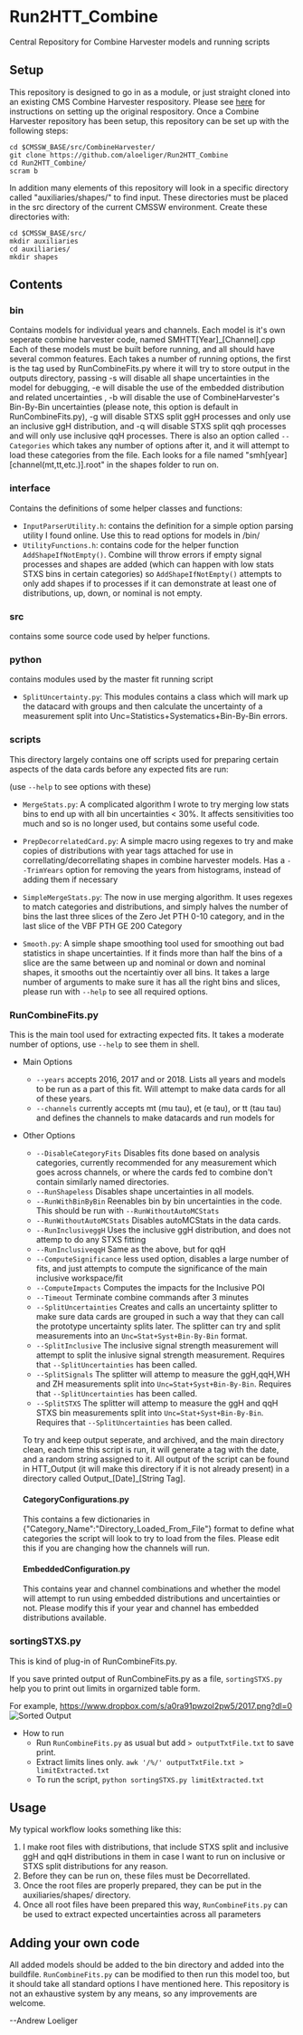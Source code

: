 # Run2HTT_Combine
Central Repository for Combine Harvester models and running scripts

## Setup
This repository is designed to go in as a module, or just straight cloned into an existing CMS Combine Harvester respository. 
Please see [here](https://github.com/cms-analysis/CombineHarvester) for instructions on setting up the original respository. Once a Combine
Harvester repository has been setup, this repository can be set up with the following steps:

```
cd $CMSSW_BASE/src/CombineHarvester/
git clone https://github.com/aloeliger/Run2HTT_Combine
cd Run2HTT_Combine/
scram b
```

In addition many elements of this repository will look in a specific directory called "auxiliaries/shapes/" to find input. These directories
must be placed in the src directory of the current CMSSW environment. Create these directories with:

```
cd $CMSSW_BASE/src/
mkdir auxiliaries
cd auxiliaries/
mkdir shapes
```

## Contents

### bin

Contains models for individual years and channels. Each model is it's own seperate combine harvester code, named SMHTT[Year]_[Channel].cpp
Each of these models must be built before running, and all should have several common features. Each takes a number of running options, the first is the tag used by RunCombineFits.py where it will try to store output in the outputs directory,
passing -s will disable all shape uncertainties in the model for debugging, -e will disable the use of the embedded distribution and related uncertainties
, -b will disable the use of CombineHarvester's Bin-By-Bin uncertainties (please note, this option is default in RunCombineFits.py),
-g will disable STXS split ggH processes and only use an inclusive ggH distribution, and -q will disable STXS split qqh processes and 
will only use inclusive qqH processes. There is also an option called `--Categories` which takes any number of options
after it, and it will attempt to load these categories from the file. Each looks for a file named "smh[year][channel(mt,tt,etc.)].root" in the shapes folder to run on.
 
### interface

Contains the definitions of some helper classes and functions:

- `InputParserUtility.h`: contains the definition for a simple option parsing utility I found online. Use this to read options for models in /bin/
- `UtilityFunctions.h`: contains code for the helper function `AddShapeIfNotEmpty()`. Combine will throw errors if empty signal processes and shapes
are added (which can happen with low stats STXS bins in certain categories) so `AddShapeIfNotEmpty()` attempts to only add shapes if to 
processes if it can demonstrate at least one of distributions, up, down, or nominal is not empty.

### src

contains some source code used by helper functions.

### python

contains modules used by the master fit running script

- `SplitUncertainty.py`: This modules contains a class which will mark up the datacard with groups and then calculate
the uncertainty of a measurement split into Unc=Statistics+Systematics+Bin-By-Bin errors.

### scripts

This directory largely contains one off scripts used for preparing certain aspects of the data cards before any expected fits are run:

(use `--help` to see options with these)

- `MergeStats.py`: A complicated algorithm I wrote to try merging low stats bins to end up with all bin uncertainties < 30%. It affects sensitivities
too much and so is no longer used, but contains some useful code.

- `PrepDecorrelatedCard.py`: A simple macro using regexes to try and make copies of distributions with year tags attached for use in correllating/decorrellating
shapes in combine harvester models. Has a `--TrimYears` option for removing the years from histograms, instead of 
adding them if necessary

- `SimpleMergeStats.py`: The now in use merging algorithm. It uses regexes to match categories and distributions, and simply halves the number
of bins the last three slices of the Zero Jet PTH 0-10 category, and in the last slice of the VBF PTH GE 200 Category

- `Smooth.py`: A simple shape smoothing tool used for smoothing out bad statistics in shape uncertainties. If it finds more than half the bins
of a slice are the same between up and nominal or down and nominal shapes, it smooths out the ncertaintiy over all bins. It takes a large number of 
arguments to make sure it has all the right bins and slices, please run with `--help` to see all required options.

### RunCombineFits.py

This is the main tool used for extracting expected fits. It takes a moderate number of options, use `--help` to see them in shell.

- Main Options
  - `--years` accepts 2016, 2017 and or 2018. Lists all years and models to be run as a part of this fit. Will attempt to make data cards 
  for all of these years.
  - `--channels` currently accepts mt (mu tau), et (e tau), or tt (tau tau) and defines the channels to make datacards
  and run models for
- Other Options
  - `--DisableCategoryFits` Disables fits done based on analysis categories, currently recommended for any measurement which goes across channels, or where the cards fed to combine don't contain similarly named directories.
  - `--RunShapeless` Disables shape uncertainties in all models.
  - `--RunWithBinByBin` Reenables bin by bin uncertainties in the code. This should be run with `--RunWithoutAutoMCStats`
  - `--RunWithoutAutoMCStats` Disables autoMCStats in the data cards.
  - `--RunInclusiveggH` Uses the inclusive ggH distribution, and does not attemp to do any STXS fitting
  - `--RunInclusiveqqH` Same as the above, but for qqH
  - `--ComputeSignificance` less used option, disables a large number of fits, and just attempts to compute the significance of the main
  inclusive workspace/fit
  - `--ComputeImpacts` Computes the impacts for the Inclusive POI
  - `--Timeout` Terminate combine commands after 3 minutes
  - `--SplitUncertainties` Creates and calls an uncertainty splitter to make sure data cards are grouped in such a way that they can
   call the prototype uncertainty splits later. The splitter can try and split measurements into an `Unc=Stat+Syst+Bin-By-Bin` format.
  - `--SplitInclusive` The inclusive signal strength measurement will attempt to split the inlusive signal strength measurement. 
   Requires that `--SplitUncertainties` has been called.
   - `--SplitSignals` The splitter will attemp to measure the ggH,qqH,WH and ZH measurements split into `Unc=Stat+Syst+Bin-By-Bin`. 
   Requires that `--SplitUncertainties` has been called.
   - `--SplitSTXS` The splitter will attemp to measure the ggH and qqH STXS bin measurements split into `Unc=Stat+Syst+Bin-By-Bin`. 
   Requires that `--SplitUncertainties` has been called.
  
   To try and keep output seperate, and archived, and the main directory clean, each time this script is run, it will generate 
  a tag with the date, and a random string assigned to it. All output of the script can be found in HTT_Output (it will make this directory
  if it is not already present) in a directory called Output_[Date]_[String Tag].

  #### CategoryConfigurations.py
  This contains a few dictionaries in {"Category_Name":"Directory_Loaded_From_File"} format to define what categories the script will 
  look to try to load from the files. Please edit this if you are changing how the channels will run.

  #### EmbeddedConfiguration.py
  This contains year and channel combinations and whether the model will attempt to run using embedded distributions and uncertainties
  or not. Please modify this if your year and channel has embedded distributions available.
  
### sortingSTXS.py

This is kind of plug-in of RunCombineFits.py. 

If you save printed output of RunCombineFits.py as a file, `sortingSTXS.py` help you to print out limits in orgarnized table form.

For example, https://www.dropbox.com/s/a0ra91pwzol2pw5/2017.png?dl=0
![Sorted Output](https://ucf76a6715f538f46d070fb0724e.previews.dropboxusercontent.com/p/thumb/AAhEutZjb-AzZRV1QzNmqJyd3GuHoI-K7WFa0J6gvyOsuYJ0k59DHBrCgipc_zCP4u99GadXhuaMVi-swIBXpHV4Jh5bdoDo4dE5Eh_e_oIppm95DHCTrPl1hgTCX-zF6R_B3dtHElYWrxirLaJgOfMO3w2j0NFy0l0WfP8Ve6M8Ah0EJ00pRkUBd_dXYLUd6DknVM0sbzcZaMbTYQPrU-5kFDmXxoSgA931m-ZbDLD_s-wjgoknzp7e-AAloYUY-3gLNldsnnpcGQGZiQAmZVQORVf8_-lRJFw7THWIBpCubvRLw95Ig-B8_h2C9kgiX6Msoo2ownI_eB3P_16aLc-9g9I6dT3lQq_R-AuhjrRoBHI7Xjvy3iRy6FIzPktJw8GFg3vmiJL4wnEVjHgZyfWpVYXBY8Mo6civ5Os2FiASlZMDpJIO4PJ3rRNAtm482GMHRPiY0lTjBordpm1Mz0L1gFpZ65Wc51t4TIuKwRPEoA/p.png?fv_content=true&size_mode=5)

- How to run
  - Run `RunCombineFits.py` as usual but add `> outputTxtFile.txt` to save print. 
  - Extract limits lines only. `awk '/%/' outputTxtFile.txt > limitExtracted.txt`
  - To run the script, `python sortingSTXS.py limitExtracted.txt`


## Usage

My typical workflow looks something like this: 

1. I make root files with distributions, that include STXS split and inclusive ggH and qqH distributions in them in case I want to run on inclusive 
or STXS split distributions for any reason.
2. Before they can be run on, these files must be Decorrellated.
3. Once the root files are properly prepared, they can be put in the auxiliaries/shapes/ directory.
4. Once all root files have been prepared this way, `RunCombineFits.py` can be used to extract expected uncertainties across all parameters

## Adding your own code

All added models should be added to the bin directory and added into the buildfile. `RunCombineFits.py` can be modified to then run this model too, but it should
take all standard options I have mentioned here. This repository is not an exhaustive system by any means, so any improvements are welcome.

--Andrew Loeliger
